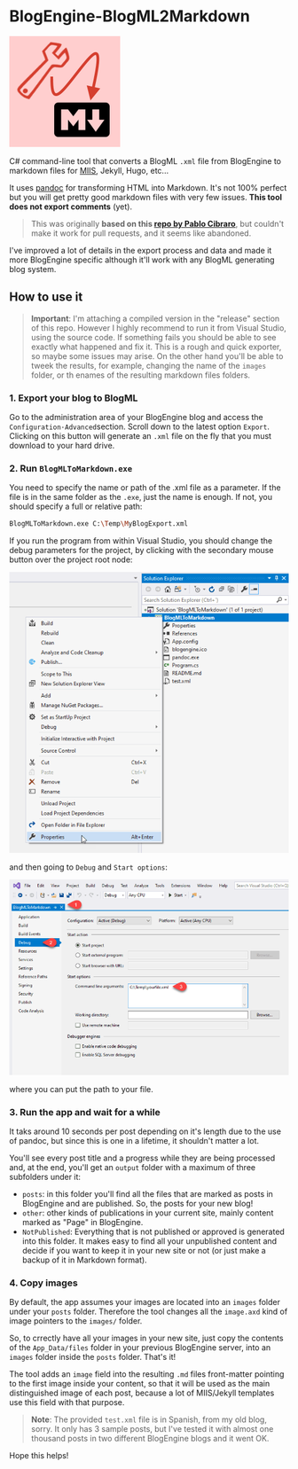 # BlogEngine-BlogML2Markdown

![Logo](imgs/BlogEngine-BlogML2Markdown.png)

C# command-line tool that converts a BlogML `.xml` file from BlogEngine to markdown files for [MIIS](https://github.com/jmalarcon/miis), Jekyll, Hugo, etc...

It uses [pandoc](https://pandoc.org) for transforming HTML into Markdown. It's not 100% perfect but you will get pretty good markdown files with very few issues. **This tool does not export comments** (yet).

>This was originally **based on this [repo by Pablo Cibraro](https://github.com/pcibraro/BlogMLToMarkdown)**, but couldn't make it work for pull requests, and it seems like abandoned. 

I've improved a lot of details in the export process and data and made it more BlogEngine specific although it'll work with any BlogML generating blog system.

## How to use it

>**Important**: I'm attaching a compiled version in the "release" section of this repo. However I highly recommend to run it from Visual Studio, using the source code. If something fails you should be able to see exactly what happened and fix it. This is a rough and quick exporter, so maybe some issues may arise. On the other hand you'll be able to tweek the results, for example, changing the name of the `images` folder, or th enames of the resulting markdown files folders.

### 1. Export your blog to BlogML

Go to the administration area of your BlogEngine blog and access the `Configuration·Advanced`section. Scroll down to the latest option `Export`. Clicking on this button will generate an `.xml` file on the fly that you must download to your hard drive.

### 2. Run `BlogMLToMarkdown.exe`

You need to specify the name or path of the .xml file as a parameter. If the file is in the same folder as the `.exe`, just the name is enough. If not, you should specify a full or relative path:

```bash
BlogMLToMarkdown.exe C:\Temp\MyBlogExport.xml
```

If you run the program from within Visual Studio, you should change the debug parameters for the project, by clicking with the secondary mouse button over the project root node:

![Project properties in context menu](imgs/vs-props-01.png)

and then going to `Debug` and `Start options`:

![Project properties in context menu](imgs/vs-props-02.png)

where you can put the path to your file.

### 3. Run the app and wait for a while

It taks around 10 seconds per post depending on it's length due to the use of pandoc, but since this is one in a lifetime, it shouldn't matter a lot.

You'll see every post title and a progress while they are being processed and, at the end, you'll get an `output` folder with a maximum of three subfolders under it:

- `posts`: in this folder you'll find all the files that are marked as posts in BlogEngine and are published. So, the posts for your new blog!
- `other`: other kinds of publications in your current site, mainly content marked as "Page" in BlogEngine.
- `NotPublished`: Everything that is not published or approved is generated into this folder. It makes easy to find all your unpublished content and decide if you want to keep it in your new site or not (or just make a backup of it in Markdown format).

### 4. Copy images

By default, the app assumes your images are located into an `images` folder under your `posts` folder. Therefore the tool changes all the `image.axd` kind of image pointers to the `images/` folder.

So, to crrectly have all your images in your new site, just copy the contents of the `App_Data/files` folder in your previous BlogEngine server, into an `images` folder inside the `posts` folder. That's it!

The tool adds an `image` field into the resulting `.md` files front-matter pointing to the first image inside your content, so that it will be used as the main distinguished image of each post, because a lot of MIIS/Jekyll templates use this field with that purpose.

>**Note**: The provided `test.xml` file is in Spanish, from my old blog, sorry. It only has 3 sample posts, but I've tested it with almost one thousand posts in two different BlogEngine blogs and it went OK.

Hope this helps!
